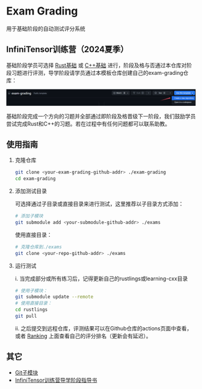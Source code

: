 # Exam Grading

用于基础阶段的自动测试评分系统

## InfiniTensor训练营（2024夏季）

基础阶段学员可选择 [Rust基础](https://opencamp.cn/InfiniTensor/camp/2024summer/stage/2) 或 [C++基础](https://opencamp.cn/InfiniTensor/camp/2024summer/stage/1) 进行，阶段及格与否通过本仓库对阶段习题进行评测，导学阶段请学员通过本模板仓库创建自己的exam-grading仓库：

![create-repo](./image/template-create-repo.png)

基础阶段完成一个方向的习题并全部通过即阶段及格晋级下一阶段，我们鼓励学员尝试完成Rust和C++的习题。若在过程中有任何问题都可以联系助教。

## 使用指南

1. 克隆仓库

    ```bash
    git clone <your-exam-grading-github-addr> ./exam-grading
    cd exam-grading
    ```

2. 添加测试目录

    可选择通过子目录或直接目录来进行测试，这里推荐以子目录方式添加：

    ```bash
    # 添加子模块
    git submodule add <your-submodule-github-addr> ./exams
    ```

    使用直接目录：

    ```bash
    # 克隆仓库到./exams
    git clone <your-repo-github-addr> ./exams
    ```

3. 运行测试

    i. 当完成部分或所有练习后，记得更新自己的rustlings或learning-cxx目录

    ```bash
    # 使用子模块：
    git submodule update --remote
    # 使用直接目录：
    cd rustlings
    git pull
    ```

    ii. 之后提交到远程仓库，评测结果可以在Github仓库的actions页面中查看，或者 [Ranking](https://) 上面查看自己的评分排名（更新会有延迟）。

## 其它

- [Git子模块](https://git-scm.com/book/zh/v2/Git-%E5%B7%A5%E5%85%B7-%E5%AD%90%E6%A8%A1%E5%9D%97)
- [InfiniTensor训练营导学阶段指导书](https://17999824wyj.github.io/InfiniTensor-camp-book-stage0/)
